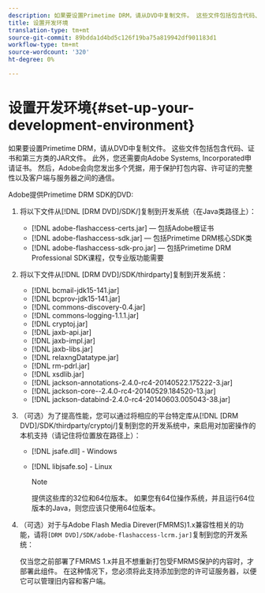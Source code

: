 ```yaml
---
description: 如果要设置Primetime DRM，请从DVD中复制文件。 这些文件包括包含代码、证书和第三方类的JAR文件。 此外，您还需要向Adobe Systems, Incorporated申请证书。 然后，Adobe会向您发出多个凭据，用于保护打包内容、许可证的完整性以及客户端与服务器之间的通信。
title: 设置开发环境
translation-type: tm+mt
source-git-commit: 89bdda1d4bd5c126f19ba75a819942df901183d1
workflow-type: tm+mt
source-wordcount: '320'
ht-degree: 0%

---
```



# 设置开发环境{#set-up-your-development-environment}

如果要设置Primetime DRM，请从DVD中复制文件。 这些文件包括包含代码、证书和第三方类的JAR文件。 此外，您还需要向Adobe Systems, Incorporated申请证书。 然后，Adobe会向您发出多个凭据，用于保护打包内容、许可证的完整性以及客户端与服务器之间的通信。

Adobe提供Primetime DRM SDK的DVD:

1. 将以下文件从[!DNL [DRM DVD]/SDK/]复制到开发系统（在Java类路径上）：

   * [!DNL adobe-flashaccess-certs.jar]  — 包括Adobe根证书
   * [!DNL adobe-flashaccess-sdk.jar]  — 包括Primetime DRM核心SDK类
   * [!DNL adobe-flashaccess-sdk-pro.jar]  — 包括Primetime DRM Professional SDK课程，仅专业版功能需要

1. 将以下文件从[!DNL [DRM DVD]/SDK/thirdparty]复制到开发系统：

   * [!DNL bcmail-jdk15-141.jar]
   * [!DNL bcprov-jdk15-141.jar]
   * [!DNL commons-discovery-0.4.jar]
   * [!DNL commons-logging-1.1.1.jar]
   * [!DNL cryptoj.jar]
   * [!DNL jaxb-api.jar]
   * [!DNL jaxb-impl.jar]
   * [!DNL jaxb-libs.jar]
   * [!DNL relaxngDatatype.jar]
   * [!DNL rm-pdrl.jar]
   * [!DNL xsdlib.jar]
   * [!DNL jackson-annotations-2.4.0-rc4-20140522.175222-3.jar]
   * [!DNL jackson-core--2.4.0-rc4-20140529.184520-13.jar]
   * [!DNL jackson-databind-2.4.0-rc4-20140603.005043-38.jar]

1. （可选）为了提高性能，您可以通过将相应的平台特定库从[!DNL [DRM DVD]/SDK/thirdparty/cryptoj/]复制到您的开发系统中，来启用对加密操作的本机支持（请记住将位置放在路径上）：

   * [!DNL jsafe.dll] - Windows
   * [!DNL libjsafe.so] - Linux

      >[!NOTE]
      >
      >提供这些库的32位和64位版本。 如果您有64位操作系统，并且运行64位版本的Java，则您应该只使用64位版本。

1. （可选）对于与Adobe Flash Media Direver(FMRMS)1.x兼容性相关的功能，请将`[DRM DVD]/SDK/adobe-flashaccess-lcrm.jar]`复制到您的开发系统：

   仅当您之前部署了FMRMS 1.x并且不想重新打包受FMRMS保护的内容时，才部署此组件。 在这种情况下，您必须将此支持添加到您的许可证服务器，以便它可以管理旧内容和客户端。
